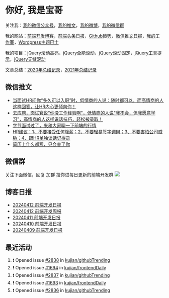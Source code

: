 
# 你好, 我是宝哥

关注我：[我的微信公众号](https://open.weixin.qq.com/qr/code?username=caibaojian_com)，[我的推文](https://weixin.qdkfweb.cn/)，[我的微博](https://weibo.com/kujian)，[我的微信群](https://qdkfweb.cn/go/weixinqun)

我的网站：[前端开发博客](https://qdkfweb.cn/)，[前端头条日报](https://toutiao.qdkfweb.cn/)，[Github趋势](https://github.qdkfweb.cn/)，[微信推文日报](https://weixin.qdkfweb.cn/)，[我的工作室](https://diy.qdkfweb.cn/)，[Wordpress主题巴士](https://wp.qdkfweb.cn/)

我的项目：[jQuery滚动高亮](https://github.com/kujian/scrollHighlight)，[jQuery全能滚动](https://github.com/kujian/power-slider)，[jQuery滚动固定](https://github.com/kujian/scrollfix)，[jQuery工具提示](https://github.com/kujian/tooltip)，[jQuery无缝滚动](http://github.com/kujian/scrollForever)

文章总结：[2020年总结记录](https://mp.weixin.qq.com/s/u0YW8BFWYLquVauhHrkSMQ)，[2021年总结记录](https://mp.weixin.qq.com/s/zMnxIpxMdDrIyuLxHRnSPw)


## 微信推文

<!-- BLOG-POST-LIST:START -->
- [当面试HR问你“多久可以入职”时，低情商的人说：随时都可以。而高情商的人这样回答，让HR内心更倾向你！](https://weixin.qdkfweb.cn/42349.html)
- [去应聘，面试官说&quot;你没工作经验啊&quot;，低情商的人说&quot;我不会，但我愿意学习&quot;，高情商的人这样说话技巧，轻松被录取！](https://weixin.qdkfweb.cn/42350.html)
- [字节面试过了，来和大家聊一下前端的行情](https://weixin.qdkfweb.cn/42351.html)
- [HR建议：1、不要接受任何降薪；2、不要轻易签字调岗；3、不要害怕公司威胁；4、跟HR单独谈话记得录](https://weixin.qdkfweb.cn/42352.html)
- [简历上什么都写，只会害了你](https://weixin.qdkfweb.cn/42276.html)
<!-- BLOG-POST-LIST:END -->

## 微信群
关注下面微信，回复 加群 拉你进每日更新的前端开发群
![](https://pic.qdkfweb.cn/uploads/2023/11/weixin.png)

## 博客日报

<!-- DAILY:START -->
- [20240412 前端开发日报](https://qdkfweb.cn/fe-daily-20240412.html)
- [20240412 前端开发周报](https://qdkfweb.cn/fe-weekly-20240412.html)
- [20240411 前端开发日报](https://qdkfweb.cn/fe-daily-20240411.html)
- [20240410 前端开发日报](https://qdkfweb.cn/fe-daily-20240410.html)
- [20240409 前端开发日报](https://qdkfweb.cn/fe-daily-20240409.html)
<!-- DAILY:END -->


## 最近活动

<!--START_SECTION:activity-->
1. ❗ Opened issue [#2838](https://github.com/kujian/githubTrending/issues/2838) in [kujian/githubTrending](https://github.com/kujian/githubTrending)
2. ❗ Opened issue [#1694](https://github.com/kujian/frontendDaily/issues/1694) in [kujian/frontendDaily](https://github.com/kujian/frontendDaily)
3. ❗ Opened issue [#2837](https://github.com/kujian/githubTrending/issues/2837) in [kujian/githubTrending](https://github.com/kujian/githubTrending)
4. ❗ Opened issue [#1693](https://github.com/kujian/frontendDaily/issues/1693) in [kujian/frontendDaily](https://github.com/kujian/frontendDaily)
5. ❗ Opened issue [#2836](https://github.com/kujian/githubTrending/issues/2836) in [kujian/githubTrending](https://github.com/kujian/githubTrending)
<!--END_SECTION:activity-->
